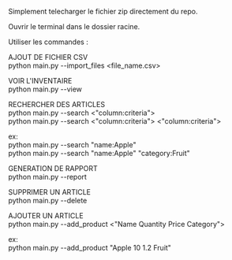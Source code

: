 Simplement telecharger le fichier zip directement du repo.

Ouvrir le terminal dans le dossier racine.

Utiliser les commandes :

AJOUT DE FICHIER CSV<br />
python main.py --import_files <file_name.csv><br />


VOIR L'INVENTAIRE<br />
python main.py --view<br />


RECHERCHER DES ARTICLES<br />
python main.py --search <"column:criteria"><br />
python main.py --search <"column:criteria"> <"column:criteria"><br />

ex:<br />
python main.py --search "name:Apple"<br />
python main.py --search "name:Apple" "category:Fruit"<br />


GENERATION DE RAPPORT <br />
python main.py --report


SUPPRIMER UN ARTICLE<br />
python main.py --delete <ID><br />


AJOUTER UN ARTICLE<br />
python main.py --add_product <"Name Quantity Price Category"><br />

ex:<br />
python main.py --add_product "Apple 10 1.2 Fruit"<br />
